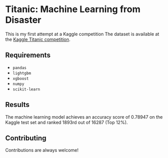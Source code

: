 # Titanic: Machine Learning from Disaster
This is my first attempt at a Kaggle competition
The dataset is available at the [Kaggle Titanic competition](https://www.kaggle.com/competitions/titanic).


## Requirements

- `pandas`
- `lightgbm`
- `xgboost`
- `numpy`
- `scikit-learn`


## Results

The machine learning model achieves an accuracy score of 0.78947 on the Kaggle test set and ranked 1893rd out of 16287 (Top 12%).


## Contributing
Contributions are always welcome! 
